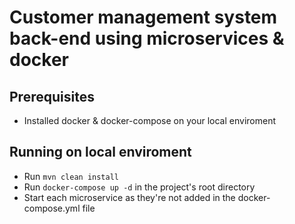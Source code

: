 # Customer management system back-end using microservices & docker

## Prerequisites 

- Installed docker & docker-compose on your local enviroment

## Running on local enviroment

- Run ```mvn clean install```
- Run ```docker-compose up -d``` in the project's root directory
- Start each microservice as they're not added in the docker-compose.yml file
